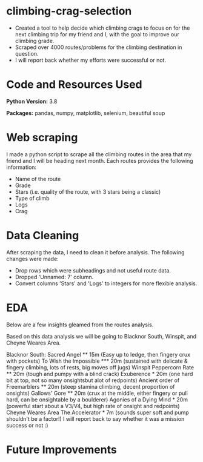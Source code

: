 # climbing-crag-selection

- Created a tool to help decide which climbing crags to focus on for the next climbing trip for my friend and I, with the goal to improve our climbing grade.
- Scraped over 4000 routes/problems for the climbing destination in question.
- I will report back whether my efforts were successful or not.

# Code and Resources Used
**Python Version:** 3.8

**Packages:** pandas, numpy, matplotlib, selenium, beautiful soup

# Web scraping
I made a python script to scrape all the climbing routes in the area that my friend and I will be heading next month. Each routes provides the following information:
- Name of the route
- Grade
- Stars (i.e. quality of the route, with 3 stars being a classic)
- Type of climb
- Logs 
- Crag

# Data Cleaning
After scraping the data, I need to clean it before analysis. The following changes were made:
- Drop rows which were subheadings and not useful route data.
- Dropped 'Unnamed: 7' column.
- Convert columns 'Stars' and 'Logs' to integers for more flexible analysis.

# EDA
Below are a few insights gleamed from the routes analysis.

Based on this data analysis we will be going to Blacknor South, Winspit, and Cheyne Weares Area.

Blacknor South:
Sacred Angel ** 15m (Easy up to ledge, then fingery crux with pockets)
To Wish the Impossible *** 20m (sustained with delicate & fingery climbing, lots of rests, big moves off jugs)
Winspit
Peppercorn Rate ** 20m (tough and pumpy with a blind crack)
Exuberence * 20m (one hard bit at top, not so many onsightsbut alot of redpoints)
Ancient order of Freemarblers ** 20m (steep stamina climbing, decent proportion of onsights)
Gallows' Gore ** 20m (crux at the middle, either fingery or pull hard, can be onsightable by a boulderer)
Agonies of a Dying Mind * 20m (powerful start about a V3/V4, but high rate of onsight and redpoints)
Cheyne Weares Area
The Accelerator * 7m (sounds super soft and pump shouldn't be a factor!)
I will report back to say whether it was a mission success or not :)

# Future Improvements
